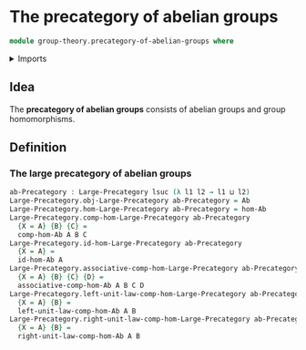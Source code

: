 # The precategory of abelian groups

```agda
module group-theory.precategory-of-abelian-groups where
```

<details><summary>Imports</summary>

```agda
open import category-theory.large-precategories

open import foundation.universe-levels

open import group-theory.abelian-groups
open import group-theory.homomorphisms-abelian-groups
```

</details>

## Idea

The **precategory of abelian groups** consists of abelian groups and group homomorphisms.

## Definition

### The large precategory of abelian groups

```agda
ab-Precategory : Large-Precategory lsuc (λ l1 l2 → l1 ⊔ l2)
Large-Precategory.obj-Large-Precategory ab-Precategory = Ab
Large-Precategory.hom-Large-Precategory ab-Precategory = hom-Ab
Large-Precategory.comp-hom-Large-Precategory ab-Precategory
  {X = A} {B} {C} =
  comp-hom-Ab A B C
Large-Precategory.id-hom-Large-Precategory ab-Precategory
  {X = A} =
  id-hom-Ab A
Large-Precategory.associative-comp-hom-Large-Precategory ab-Precategory
  {X = A} {B} {C} {D} =
  associative-comp-hom-Ab A B C D
Large-Precategory.left-unit-law-comp-hom-Large-Precategory ab-Precategory
  {X = A} {B} =
  left-unit-law-comp-hom-Ab A B
Large-Precategory.right-unit-law-comp-hom-Large-Precategory ab-Precategory
  {X = A} {B} =
  right-unit-law-comp-hom-Ab A B
```


